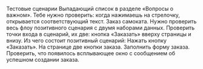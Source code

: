 Тестовые сценарииВыпадающий список в разделе «Вопросы о важном». Тебе нужно проверить: когда нажимаешь на стрелочку, открывается соответствующий текст.Заказ самоката. Нужно проверить весь флоу позитивного сценария с двумя наборами данных. Проверить точки входа в сценарий, их две: кнопка «Заказать» вверху страницы и внизу.Из чего состоит позитивный сценарий:Нажать кнопку «Заказать». На странице две кнопки заказа.Заполнить форму заказа.Проверить, что появилось всплывающее окно с сообщением об успешном создании заказа.